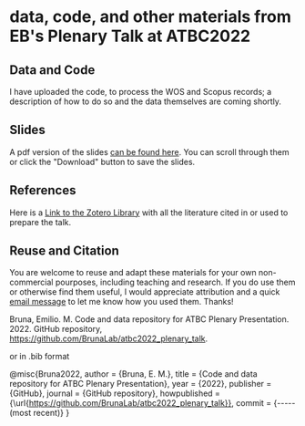 # data, code, and other materials from EB's Plenary Talk at ATBC2022


## Data and Code

I have uploaded the code, to process the WOS and Scopus records; a description of how to do so and the data themselves are coming shortly.

## Slides

A pdf version of the slides [can be found here](https://github.com/BrunaLab/atbc2022_plenary_talk/blob/e6ecba00a2301c96b5800d09b43aec2f69f77400/slides/Bruna_ATBC2022_Plenary_handout-compressed.pdf).  You can scroll through them or click the "Download" button to save the slides.

## References

Here is a [Link to the Zotero Library](https://www.zotero.org/groups/4711523/atbc_2022_plenary) with all the literature cited in or used to prepare the talk.   

## Reuse and Citation 

You are welcome to reuse and adapt these materials for your own non-commercial pourposes, including teaching and research. If you do use them or otherwise find them useful, I would appreciate attribution and a quick [email message](mailto:embruna@ufl.edu) to let me know how you used them. Thanks! 

Bruna, Emilio. M. Code and data repository for ATBC Plenary Presentation. 2022. GitHub repository, https://github.com/BrunaLab/atbc2022_plenary_talk.

or in .bib format

@misc{Bruna2022,
  author = {Bruna, E. M.},
  title = {Code and data repository for ATBC Plenary Presentation},
  year = {2022},
  publisher = {GitHub},
  journal = {GitHub repository},
  howpublished = {\url{https://github.com/BrunaLab/atbc2022_plenary_talk}},
  commit = {----- (most recent)}
}
